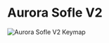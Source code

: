 # Aurora Sofle V2

![Aurora Sofle V2 Keymap](https://github.com/tbung/zmk-config/releases/latest/download/keymap.png?raw=true)
